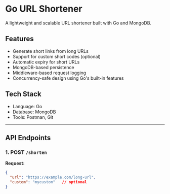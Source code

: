 # Go URL Shortener 

A lightweight and scalable URL shortener built with Go and MongoDB.

## Features

- Generate short links from long URLs
- Support for custom short codes (optional)
- Automatic expiry for short URLs
- MongoDB-based persistence
- Middleware-based request logging
- Concurrency-safe design using Go's built-in features

## Tech Stack

- Language: Go
- Database: MongoDB
- Tools: Postman, Git

---

## API Endpoints

### 1. POST `/shorten`

**Request:**

```json
{
  "url": "https://example.com/long-url",
  "custom": "mycustom"   // optional
}

